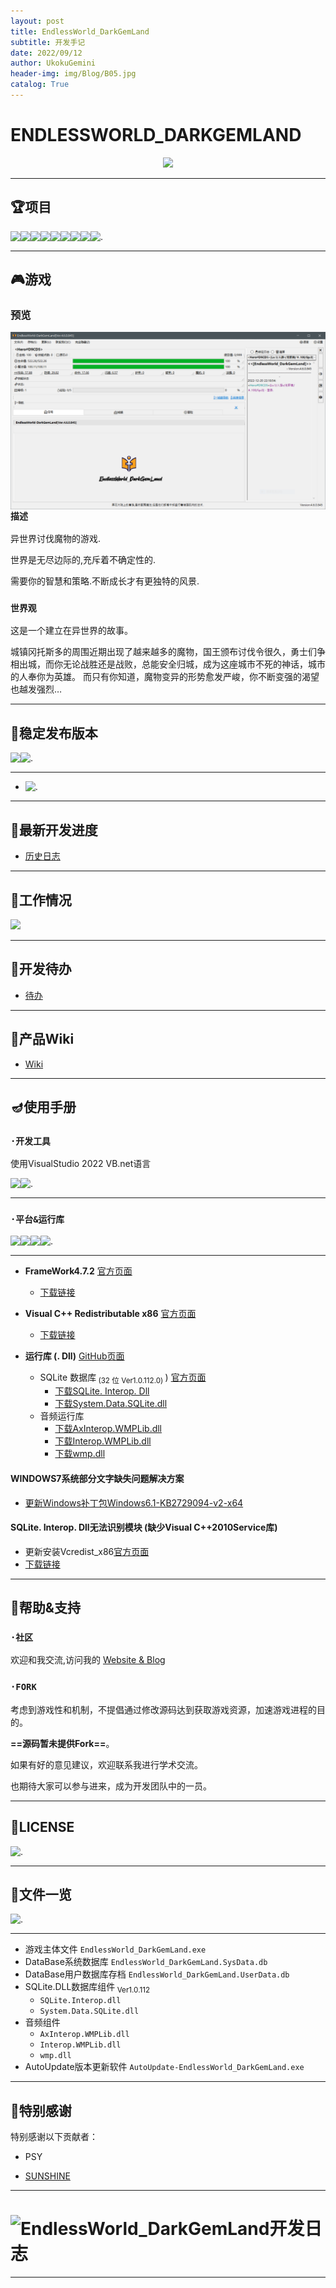 ```yaml
---
layout: post
title: EndlessWorld_DarkGemLand
subtitle: 开发手记
date: 2022/09/12
author: UkokuGemini
header-img: img/Blog/B05.jpg
catalog: True
---
```

#  ENDLESSWORLD_DARKGEMLAND

<center><img src="https://github.com/UkokuGemini/UkokuGemini.github.io/blob/MainBranches/img/EndlessWorld_DarkGemLand/ReadMeLogo.png?raw=true" width="400"></center>

---

## **🏆项目**

<img style="float:left" src="https://badgen.net/github/branches/UkokuGemini/EndlessWorld_DarkGemLand-Release">
<img style="float:left" src="https://badgen.net/github/commits/UkokuGemini/EndlessWorld_DarkGemLand-Release/MainBranches">
<img style="float:left" src="https://badgen.net/github/releases/UkokuGemini/EndlessWorld_DarkGemLand-Release">
<img style="float:left" src="https://badgen.net/github/tags/UkokuGemini/EndlessWorld_DarkGemLand-Release">
<img style="float:left" src="https://badgen.net/github/issues/UkokuGemini/EndlessWorld_DarkGemLand-Release">

<img style="float:left" src="https://badgen.net/github/watchers/UkokuGemini/EndlessWorld_DarkGemLand-Release?color=green">
<img style="float:left" src="https://badgen.net/github/stars/UkokuGemini/EndlessWorld_DarkGemLand-Release?color=green">
<img style="float:left" src="https://badgen.net/github/assets-dl/UkokuGemini/EndlessWorld_DarkGemLand-Release?color=green">
<img style="float:left" src="https://badgen.net/github/forks/UkokuGemini/EndlessWorld_DarkGemLand-Release?color=green">

.

---

## **🎮游戏**

### 预览

<img style="float:left" src="https://github.com/UkokuGemini/EndlessWorld_DarkGemLand-Release/blob/MainBranches/PreView.PNG?raw=true">


### `描述`

异世界讨伐魔物的游戏.

世界是无尽边际的,充斥着不确定性的.

需要你的智慧和策略.不断成长才有更独特的风景.

### `世界观`

这是一个建立在异世界的故事。

城镇冈托斯多的周围近期出现了越来越多的魔物，国王颁布讨伐令很久，勇士们争相出城，而你无论战胜还是战败，总能安全归城，成为这座城市不死的神话，城市的人奉你为英雄。
而只有你知道，魔物变异的形势愈发严峻，你不断变强的渴望也越发强烈…

---

## **🎉稳定发布版本** 

<img style="float:left" src="https://badgen.net/github/release/UkokuGemini/EndlessWorld_DarkGemLand-Release/stable">
<img style="float:left" src="https://img.shields.io/github/release-date/UkokuGemini/EndlessWorld_DarkGemLand-Release">

.

---

 - [<img style="float:left" src="https://badgen.net/badge/DownLoad/Click Here📥/black/">](https://github.com/UkokuGemini/EndlessWorld_DarkGemLand-Release/releases/download/Version_Latest/_EndlessWorld_DarkGemLand.msi).

---

## **🔬最新开发进度**

- [历史日志](https://github.com/UkokuGemini/EndlessWorld_DarkGemLand-Release/wiki/Design_Log)

---

## **📅工作情况**

![](https://ghchart.rshah.org/444444/UkokuGemini)

---

## **🧩开发待办**
 - [待办](https://github.com/UkokuGemini/EndlessWorld_DarkGemLand-Release/wiki/Design_todo)

---

## **📖产品Wiki** 

 - [Wiki](https://github.com/UkokuGemini/EndlessWorld_DarkGemLand-Release/wiki/Home)

---

## **🪔使用手册**
### `·开发工具`

使用VisualStudio 2022 VB.net语言

<img style="float:left" src="https://badgen.net/badge/visualstudio/2022/cyan?icon=visualstudio"><img style="float:left" src="https://badgen.net/badge/visualstudio/VB.Net/cyan?icon=visualstudio">

.

---

### `·平台&运行库`

<img style="float:left" src="https://badgen.net/badge/Windows/建议10+/black?icon=windows">
<img style="float:left" src="https://badgen.net/badge/Framework/4.7.2+/black">
<img style="float:left" src="https://badgen.net/badge/Sqlite/1.0.112.0/black">
<img style="float:left" src="https://badgen.net/badge/Visual_C++_Redistributable/x86/black">

.

---

- **FrameWork4.7.2** [官方页面](https://dotnet.microsoft.com/zh-cn/download/dotnet-framework/net472)
	- [下载链接](https://dotnet.microsoft.com/zh-cn/download/dotnet-framework/thank-you/net472-web-installer)
- **Visual C++ Redistributable x86** [官方页面](https://www.microsoft.com/en-us/download/details.aspx?id=26999)
	- [下载链接](https://www.microsoft.com/en-us/download/confirmation.aspx?id=26999&6B49FDFB-8E5B-4B07-BC31-15695C5A2143=1)

- **运行库 (. Dll)** [GitHub页面](https://github.com/UkokuGemini/EndlessWorld_DarkGemLand-Release/releases/tag/Requires)
	 - SQLite 数据库<sub> (32 位 Ver1.0.112.0) </sub>) [官方页面](http://system.data.sqlite.org/index.html/doc/trunk/www/downloads.wiki)
		 - [下载SQLite. Interop. Dll](https://github.com/UkokuGemini/EndlessWorld_DarkGemLand-Release/releases/download/Requires/SQLite.Interop.dll)
		 - [下载System.Data.SQLite.dll](https://github.com/UkokuGemini/EndlessWorld_DarkGemLand-Release/releases/download/Requires/System.Data.SQLite.dll) 
	- 音频运行库
		 - [下载AxInterop.WMPLib.dll](https://github.com/UkokuGemini/EndlessWorld_DarkGemLand-Release/releases/download/Requires/AxInterop.WMPLib.dll)
		 - [下载Interop.WMPLib.dll](https://github.com/UkokuGemini/EndlessWorld_DarkGemLand-Release/releases/download/Requires/Interop.WMPLib.dll)
		 - [下载wmp.dll](https://github.com/UkokuGemini/EndlessWorld_DarkGemLand-Release/releases/download/Requires/wmp.dll)

#### WINDOWS7系统部分文字缺失问题解决方案

 - [更新Windows补丁包Windows6.1-KB2729094-v2-x64](https://support.microsoft.com/zh-cn/topic/%E7%8E%B0%E6%8F%90%E4%BE%9B%E5%AF%B9-windows-7-%E5%92%8C-windows-server-2008-r2-%E4%B8%AD-segoe-ui-%E7%AC%A6%E5%8F%B7%E5%AD%97%E4%BD%93%E7%9A%84%E6%9B%B4%E6%96%B0-0743a473-3afe-e8b2-7c20-54aa430463d6)

#### SQLite. Interop. Dll无法识别模块 (缺少Visual C++2010Service库)

 - 更新安装Vcredist_x86[官方页面](https://www.microsoft.com/en-us/download/details.aspx?id=26999)
 - [下载链接](https://www.microsoft.com/en-us/download/confirmation.aspx?id=26999&6B49FDFB-8E5B-4B07-BC31-15695C5A2143=1)
---

## **🤝帮助&支持**
### `·社区`

欢迎和我交流,访问我的 [Website & Blog](https://ukokugemini.github.io)

### `·FORK`

考虑到游戏性和机制，不提倡通过修改源码达到获取游戏资源，加速游戏进程的目的。

**==源码暂未提供Fork==**。

如果有好的意见建议，欢迎联系我进行学术交流。

也期待大家可以参与进来，成为开发团队中的一员。

---

## **🎫LICENSE**

[<img style="float:left" src="https://badgen.net/github/license/UkokuGemini/EndlessWorld_DarkGemLand-Release">](https://github.com/UkokuGemini/EndlessWorld_DarkGemLand-Release/blob/MainBranches/LICENSE)

.

---



## **📁文件一览**

<img style="float:left" src="https://img.shields.io/github/repo-size/ukokugemini/EndlessWorld_DarkGemLand-Release">

.

---
- 游戏主体文件 `EndlessWorld_DarkGemLand.exe`
- DataBase系统数据库  `EndlessWorld_DarkGemLand.SysData.db`
- DataBase用户数据库存档 `EndlessWorld_DarkGemLand.UserData.db`
-  SQLite.DLL数据库组件<sub> Ver1.0.112 </sub>
    - `SQLite.Interop.dll`
    - `System.Data.SQLite.dll`
-  音频组件
    - `AxInterop.WMPLib.dll`
    - `Interop.WMPLib.dll`
    - `wmp.dll`
 - AutoUpdate版本更新软件 `AutoUpdate-EndlessWorld_DarkGemLand.exe`

---

## **🎳特别感谢**

特别感谢以下贡献者：

- PSY

- [SUNSHINE](https://github.com/sunshineyg)

---

# ![EndlessWorld_DarkGemLand开发日志](https://badgen.net/badge/:/EndlessWorld_DarkGemLand开发日志/cyan?icon=github)

---